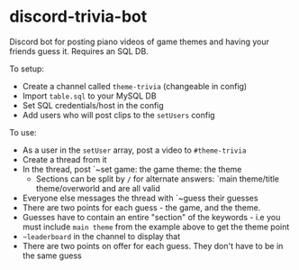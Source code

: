 # discord-trivia-bot

Discord bot for posting piano videos of game themes and having your friends guess it. Requires an SQL DB.

To setup:
- Create a channel called `theme-trivia` (changeable in config)
- Import `table.sql` to your MySQL DB
- Set SQL credentials/host in the config
- Add users who will post clips to the `setUsers` config

To use:
- As a user in the `setUser` array, post a video to `#theme-trivia`
- Create a thread from it
- In the thread, post `~set game: the game theme: the theme
  - Sections can be split by `/` for alternate answers: `main theme/title theme/overworld and are all valid
- Everyone else messages the thread with `~guess their guesses
- There are two points for each guess - the game, and the theme.
- Guesses have to contain an entire "section" of the keywords - i.e you must include `main theme` from the example above to get the theme point
- `~leaderboard` in the channel to display that
- There are two points on offer for each guess. They don't have to be in the same guess